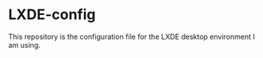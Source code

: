 # LXDE-config
This repository is the configuration file for the LXDE desktop environment I am using.
